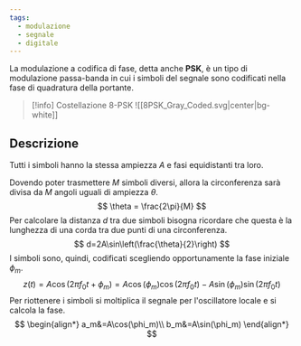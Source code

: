 ```yaml
---
tags:
  - modulazione
  - segnale
  - digitale
---
```

La modulazione a codifica di fase, detta anche **PSK**, è un tipo di modulazione passa-banda in cui i simboli del segnale sono codificati nella fase di quadratura della portante.

>[!info] Costellazione 8-PSK
>![[8PSK_Gray_Coded.svg|center|bg-white]]

## Descrizione
Tutti i simboli hanno la stessa ampiezza $A$ e fasi equidistanti tra loro.

Dovendo poter trasmettere $M$ simboli diversi, allora la circonferenza sarà divisa da $M$ angoli uguali di ampiezza $\theta$.
$$
\theta = \frac{2\pi}{M}
$$
Per calcolare la distanza $d$ tra due simboli bisogna ricordare che questa è la lunghezza di una corda tra due punti di una circonferenza.
$$
d=2A\sin\left(\frac{\theta}{2}\right)
$$
I simboli sono, quindi, codificati scegliendo opportunamente la fase iniziale $\phi_m$.
$$
z(t)=A\cos(2\pi f_0t+\phi_m)=A\cos(\phi_m)\cos(2\pi f_0t)-A\sin(\phi_m)\sin(2\pi f_0t)
$$
Per riottenere i simboli si moltiplica il segnale per l'oscillatore locale e si calcola la fase.
$$
\begin{align*}
a_m&=A\cos(\phi_m)\\
b_m&=A\sin(\phi_m)
\end{align*}
$$
